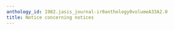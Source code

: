 ```yaml
---
anthology_id: 1982.jasis_journal-ir0anthology0volumeA33A2.0
title: Notice concerning notices
---
```

